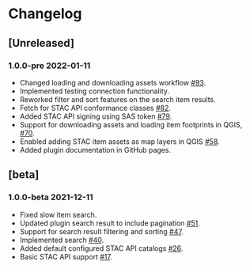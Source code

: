 # Changelog


## [Unreleased] 

### 1.0.0-pre 2022-01-11
- Changed loading and downloading assets workflow [#93](https://github.com/stac-utils/qgis-stac-plugin/pull/93).
- Implemented testing connection functionality.
- Reworked filter and sort features on the search item results.
- Fetch for STAC API conformance classes [#82](https://github.com/stac-utils/qgis-stac-plugin/pull/82).
- Added STAC API signing using SAS token [#79](https://github.com/stac-utils/qgis-stac-plugin/pull/79).
- Support for downloading assets and loading item footprints in QGIS, [#70](https://github.com/stac-utils/qgis-stac-plugin/pull/70).
- Enabled adding STAC item assets as map layers in QGIS [#58](https://github.com/stac-utils/qgis-stac-plugin/pull/58).
- Added plugin documentation in GitHub pages.

## [beta]

### 1.0.0-beta 2021-12-11
- Fixed slow item search.
- Updated plugin search result to include pagination [#51](https://github.com/stac-utils/qgis-stac-plugin/pull/51).
- Support for search result filtering and sorting [#47](https://github.com/stac-utils/qgis-stac-plugin/pull/47).
- Implemented search [#40](https://github.com/stac-utils/qgis-stac-plugin/pull/40).
- Added default configured STAC API catalogs [#26](https://github.com/stac-utils/qgis-stac-plugin/pull/26).
- Basic STAC API support [#17](https://github.com/stac-utils/qgis-stac-plugin/pull/17).
